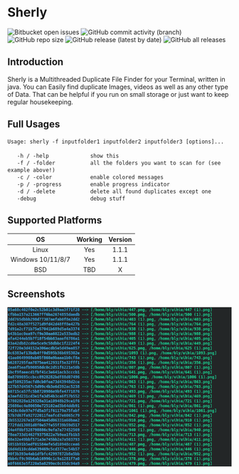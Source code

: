 # Sherly 

![Bitbucket open issues](https://img.shields.io/bitbucket/issues/BlyDoesCoding/Sherly?style=for-the-badge) ![GitHub commit activity (branch)](https://img.shields.io/github/commit-activity/m/BlyDoesCoding/Sherly?style=for-the-badge) ![GitHub repo size](https://img.shields.io/github/repo-size/BlyDoesCoding/Sherly?style=for-the-badge) ![GitHub release (latest by date)](https://img.shields.io/github/v/release/BlyDoesCoding/Sherly?style=for-the-badge) ![GitHub all releases](https://img.shields.io/github/downloads/BlyDoesCoding/Sherly/total?style=for-the-badge)

## Introduction
Sherly is a Multithreaded Duplicate File Finder for your Terminal, written in java. You can Easily find duplicate Images, videos as well as any other type of Data. That can be helpful if you run on small storage or just want to keep regular housekeeping.

## Full Usages
```console
Usage: sherly -f inputfolder1 inputfolder2 inputfolder3 [options]...
 
   -h / -help             show this
   -f / -folder           all the folders you want to scan for (see example above!)
   -c / -color            enable colored messages
   -p / -progress         enable progress indicator
   -d / -delete           delete all found duplicates except one
   -debug                 debug stuff
```

## Supported Platforms

| OS                | Working   | Version |
| :----:            |:----:     | :------:|
| Linux             | Yes       | 1.1.1   |
| Windows 10/11/8/7 | Yes       | 1.1.1   |
| BSD               | TBD       | X       |

## Screenshots
![screenshot](https://github.com/BlyDoesCoding/Sherly/blob/master/Images/screenshot?raw=true)
